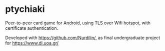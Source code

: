 # ptychiaki
Peer-to-peer card game for Android, using TLS over Wifi hotspot, with certificate authentication.

Developed with https://github.com/Nurdilin/, as final undergraduate project for https://www.di.uoa.gr/
